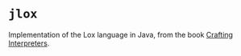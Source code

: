 # `jlox`
Implementation of the Lox language in Java, from the book [Crafting Interpreters](http://craftinginterpreters.com/).
